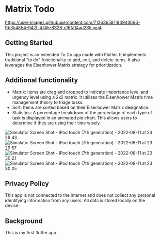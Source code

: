 # Matrix Todo

https://user-images.githubusercontent.com/71263658/184940666-9b354854-942f-4745-8328-c16fa14ad235.mp4

## Getting Started

This project is an extended To Do app made with Flutter. It implements traditional "to do" functionality to add, edit, and delete items. It also leverages the Eisenhower Matrix strategy for prioritization.

## Additional functionality

- Matrix: Items are drag and dropped to indicate importance level and urgency level using a 2x2 matrix. It utilizes the Eisenhower Matrix time management theory to triage tasks.
- Sort: Items are sorted based on their Eisenhower Matrix designation.
- Statistics: A percentage breakdown of the percentage of each type of task is displayed in an animated pie chart. This allows users to determine if they are using their time wisely.

![Simulator Screen Shot - iPod touch (7th generation) - 2022-08-11 at 23 29 43](https://user-images.githubusercontent.com/71263658/184285348-31aed352-982a-4f7a-a288-b445b84bb2dc.png)
![Simulator Screen Shot - iPod touch (7th generation) - 2022-08-11 at 23 29 57](https://user-images.githubusercontent.com/71263658/184285354-d56e9a5c-e698-4b59-ba4b-05bb7718f2a8.png)
![Simulator Screen Shot - iPod touch (7th generation) - 2022-08-11 at 23 30 21](https://user-images.githubusercontent.com/71263658/184285358-0209a7f8-73c7-4c30-aee7-a30cc45481b6.png)
![Simulator Screen Shot - iPod touch (7th generation) - 2022-08-11 at 23 30 25](https://user-images.githubusercontent.com/71263658/184285366-c38d31d6-116b-4534-83df-92cc1085c7a6.png)


## Privacy Policy

This app is not connected to the internet and does not collect any personal identifying information from any users. All data is stored locally on the device.

## Background

This is my first flutter app.
